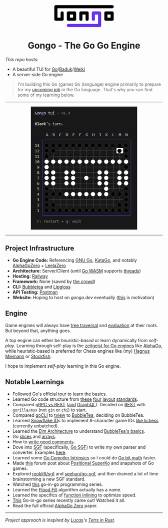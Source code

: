 <div align="center"><img width="190px" src="_files/art/gongo-rounded.png" /></div>
<div align="center" style="text-align: center; width: 100%">
<h1>Gongo - The Go Go Engine</h1>
</div>

_This repo hosts:_

- A beautiful TUI for [Go](<https://en.wikipedia.org/wiki/Go_(game)>)/[Baduk](https://www.reddit.com/r/baduk/)/[Weiki](https://www.cs.cmu.edu/~wjh/go/rules/Chinese.html)
- A server-side Go engine

> I'm building this Go (game) Go (language) engine primarily to prepare for my [upcoming job](https://www.maximahq.com/) in the Go language. That's why you can find some of my learning below.

---

<div align="center">
  <img width="340px" src="_files/gallery/tui-1.4.png" alt="Gongo tui v1.4 13x13 showcase">
</div>

---

## Project Infrastructure

- **Go Engine Code:** Referencing [GNU Go](https://www.gnu.org/software/gnugo/gnugo_4.html#SEC39), [KataGo](https://github.com/lightvector/KataGo/blob/master/cpp/README.md), and notably [AlphaGoZero](https://discovery.ucl.ac.uk/id/eprint/10045895/1/agz_unformatted_nature.pdf) + [LeelaZero](https://github.com/leela-zero)
- **Architecture:** Server/Client (until [Go WASM](https://github.com/golang/go/issues/28631) supports [threads](https://caniuse.com/wasm-threads))
- **Hosting:** [Railway](https://railway.app/)
- **Framework:** None (saved by [the crowd](https://www.reddit.com/r/golang/comments/q3r8qo/do_you_guys_use_frameworks_with_go_for_backend/))
- **CLI:** [Bubbletea](https://github.com/charmbracelet/bubbletea) and [Lipgloss](https://github.com/charmbracelet/lipgloss)
- **API Testing:** [Postman](https://www.postman.com/)
- **Website:** Hoping to host on _gongo.dev_ eventually ([this](https://www.reddit.com/r/baduk/comments/18cnmvj/awfull_experience_with_learning_go/) is motivation)

## Engine

Game engines will always have [tree traversal](https://en.wikipedia.org/wiki/Tree_traversal) and [evaluation](https://www.chessprogramming.org/Evaluation) at their roots. But beyond that, anything goes.

A top engine can either be _heuristic-based_ or learn dynamically from _self-play_. Learning through self-play is the [zeitgeist for Go engines](https://en.wikipedia.org/wiki/AlphaGo#History) like [AlphaGo](https://www.nature.com/articles/nature24270.epdf?author_access_token=VJXbVjaSHxFoctQQ4p2k4tRgN0jAjWel9jnR3ZoTv0PVW4gB86EEpGqTRDtpIz-2rmo8-KG06gqVobU5NSCFeHILHcVFUeMsbvwS-lxjqQGg98faovwjxeTUgZAUMnRQ), while heuristic-based is preferred for Chess engines like (my) [Hagnus Miemann](https://github.com/plettj/hagnusmiemann) or [Stockfish](https://github.com/official-stockfish/Stockfish).

I hope to implement _self-play_ learning in this Go engine.

## Notable Learnings

- Followed Go's official [tour](https://go.dev/tour/list) to learn the basics.
- Learned Go code structure from [these](https://go.dev/doc/modules/layout#server-project) [four](https://developer20.com/how-to-structure-go-code/) [layout](https://skife.org/golang/2013/03/24/go_dev_env.html) [standards](https://github.com/golang-standards/project-layout).
- Compared [gRPC vs REST](https://blog.postman.com/grpc-vs-rest/) ([and](https://blog.postman.com/grpc-vs-graphql/) [GraphQL](https://blog.postman.com/graphql-vs-rest/)). Decided on [REST](https://dev.to/envitab/how-to-build-an-api-using-go-ffk) with `gorilla/mux` (not `gin` or `chi`) to start.
- Compared [goCLI](https://github.com/urfave/cli) to [tview](https://github.com/rivo/tview) to [BubbleTea](https://github.com/charmbracelet/bubbletea), deciding on BubbleTea.
- Learned [Snowflake ID](https://en.wikipedia.org/wiki/Snowflake_ID)s to implement 8-character game IDs [like lichess](https://github.com/lichess-org/lila/blob/master/modules/game/src/main/IdGenerator.scala) (currently unbatched).
- Learned the [Elm Architecture](https://guide.elm-lang.org/architecture/) to understand [BubbleTea's basics](https://github.com/charmbracelet/bubbletea/tree/master/tutorials/basics).
- Go [slices](https://go.dev/blog/slices-intro) and [arrays](https://gobyexample.com/arrays).
- How to [write good comments](https://www.digitalocean.com/community/tutorials/how-to-write-comments-in-go).
- Dove into [SGF](https://red-bean.com/sgf/index.html) (specifically, [Go SGF](https://red-bean.com/sgf/go.html)) to write my own parser and converter. Examples [here](https://red-bean.com/sgf/examples/).
- Learned some [Go Compiler Intrinsics](https://dave.cheney.net/2019/08/20/go-compiler-intrinsics) so I could do [Go bit math](https://pkg.go.dev/math/bits) faster.
- Made [this](https://forums.online-go.com/t/is-there-ever-more-than-1-move-that-violates-positional-superko/53724) forum post about [Positional SuperKo](https://senseis.xmp.net/?PositionalVsSituationalSuperko#toc1) and snapshots of Go games.
- Explored [rooklift/sgf](https://pkg.go.dev/github.com/rooklift/sgf) and [seehun/go-sgf](https://pkg.go.dev/seehuhn.de/go/sgf), and then drained a lot of time brainstorming a new SGF standard.
- Watched [this](https://www.youtube.com/watch?v=x_nCOEMvmJI&list=PLmN0neTso3JzkiYiDcLzpKaIDNoEQwAUI) go-in-go programming series.
- Learned the [Flood Fill](https://en.wikipedia.org/wiki/Flood_fill) algorithm actually has a name.
- Learned the specifics of [function inlining](https://go.dev/wiki/CompilerOptimizations?utm_source=chatgpt.com#function-inlining) to optimize speed.
- [This](https://www.youtube.com/watch?v=x_nCOEMvmJI&list=PLmN0neTso3JzkiYiDcLzpKaIDNoEQwAUI&index=1&t=0s) Go-in-go series recently came out! Watched it all.
- Read the full official [AlphaGo Zero](https://discovery.ucl.ac.uk/id/eprint/10045895/1/agz_unformatted_nature.pdf) paper.

---

_Project approach is inspired by [Lucas](https://github.com/Strophox)'s [Tetrs in Rust](https://github.com/Strophox/tetrs?tab=readme-ov-file)._
